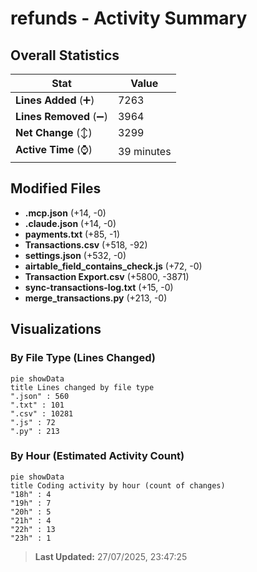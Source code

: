 # refunds - Activity Summary 

## Overall Statistics

| Stat                   | Value                                                             |
| ---------------------- | ----------------------------------------------------------------- |
| **Lines Added** (➕)   | 7263                                          |
| **Lines Removed** (➖) | 3964                                        |
| **Net Change** (↕)    | 3299                |
| **Active Time** (⌚)   | 39 minutes |


## Modified Files
- **.mcp.json** (+14, -0)
- **.claude.json** (+14, -0)
- **payments.txt** (+85, -1)
- **Transactions.csv** (+518, -92)
- **settings.json** (+532, -0)
- **airtable_field_contains_check.js** (+72, -0)
- **Transaction Export.csv** (+5800, -3871)
- **sync-transactions-log.txt** (+15, -0)
- **merge_transactions.py** (+213, -0)

## Visualizations

### By File Type (Lines Changed)

```mermaid
pie showData
title Lines changed by file type
".json" : 560
".txt" : 101
".csv" : 10281
".js" : 72
".py" : 213
```

### By Hour (Estimated Activity Count)

```mermaid
pie showData
title Coding activity by hour (count of changes)
"18h" : 4
"19h" : 7
"20h" : 5
"21h" : 4
"22h" : 13
"23h" : 1
```


> **Last Updated:** 27/07/2025, 23:47:25
